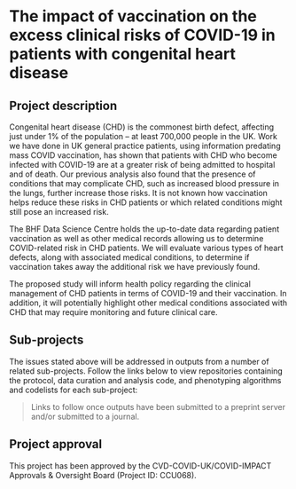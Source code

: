 # The impact of vaccination on the excess clinical risks of COVID-19 in patients with congenital heart disease 

## Project description

Congenital heart disease (CHD) is the commonest birth defect, affecting just under 1% of the population – at least 700,000 people in the UK. Work we have done in UK general practice patients, using information predating mass COVID vaccination, has shown that patients with CHD who become infected with COVID-19 are at a greater risk of being admitted to hospital and of death. Our previous analysis also found that the presence of conditions that may complicate CHD, such as increased blood pressure in the lungs, further increase those risks. It is not known how vaccination helps reduce these risks in CHD patients or which related conditions might still pose an increased risk. 

The BHF Data Science Centre holds the up-to-date data regarding patient vaccination as well as other medical records allowing us to determine COVID-related risk in CHD patients. We will evaluate various types of heart defects, along with associated medical conditions, to determine if vaccination takes away the additional risk we have previously found. 

The proposed study will inform health policy regarding the clinical management of CHD patients in terms of COVID-19 and their vaccination. In addition, it will potentially highlight other medical conditions associated with CHD that may require monitoring and future clinical care.

## Sub-projects

The issues stated above will be addressed in outputs from a number of related sub-projects.  Follow the links below to view repositories containing the protocol, data curation and analysis code, and phenotyping algorithms and codelists for each sub-project:

> Links to follow once outputs have been submitted to a preprint server and/or submitted to a journal.

## Project approval

This project has been approved by the CVD-COVID-UK/COVID-IMPACT Approvals & Oversight Board (Project ID: CCU068).

